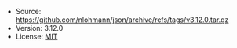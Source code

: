   * Source: <https://github.com/nlohmann/json/archive/refs/tags/v3.12.0.tar.gz>
  * Version: 3.12.0
  * License: [MIT](https://github.com/nlohmann/json#license)
